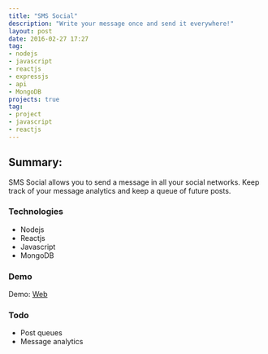 ```yaml
---
title: "SMS Social"
description: "Write your message once and send it everywhere!"
layout: post
date: 2016-02-27 17:27
tag:
- nodejs
- javascript
- reactjs
- expressjs
- api
- MongoDB
projects: true
tag:
- project
- javascript
- reactjs
---
```


## Summary:

SMS Social allows you to send a message in all your social networks.
Keep track of your message analytics and keep a queue of future posts.

### Technologies
- Nodejs
- Reactjs
- Javascript
- MongoDB

### Demo
Demo: [Web](#)

### Todo
- Post queues
- Message analytics
